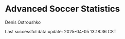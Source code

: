 # Advanced Soccer Statistics
Denis Ostroushko

<!-- gfm -->

Last successful data update: 2025-04-05 13:18:36 CST
